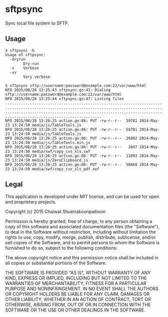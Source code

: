 sftpsync
========

Sync local file system to SFTP.

Usage
-----

    $ sftpsync -h
    Usage of sftpsync:
      -dryrun
            Dry-run
      -v    Verbose
      -vv
            Very verbose

    $ sftpsync sftp://username:password@example.com:22/var/www/html
    NFO 2015/08/28 13:25:43 sftpsync.go:41: Dialing sftp://username:password@example.com:22/var/www/html
    NFO 2015/08/28 13:25:44 sftpsync.go:47: Listing files
    .................................................................................
    .................................................................................
    .................................................................................
    ...........................................
    NFO 2015/08/28 13:26:25 action.go:86: PUT -rw-r--r--  59781 2014-May-23 13:24:50 media/js/TableTools.js
    NFO 2015/08/28 13:26:25 action.go:86: PUT -rw-r--r--  59781 2014-May-23 13:24:50 media/js/TableTools.js
    NFO 2015/08/28 13:26:25 action.go:86: PUT -rw-r--r--  28892 2014-May-23 13:24:50 media/js/TableTools.min.js
    NFO 2015/08/28 13:26:25 action.go:86: PUT -rw-r--r--   2047 2014-May-23 13:24:50 media/swf/copy_cvs_xls.swf
    NFO 2015/08/28 13:26:25 action.go:86: PUT -rw-r--r--  11093 2014-May-23 13:24:50 media/js/ZeroClipboard.js
    NFO 2015/08/28 13:26:25 action.go:86: PUT -rw-r--r--  58660 2014-May-23 13:24:50 media/swf/copy_cvs_xls_pdf.swf

Legal
-----

This application is developed under MIT license, and can be used for open and
proprietary projects.

Copyright (c) 2015 Chaiwat Shuetrakoonpaiboon

Permission is hereby granted, free of charge, to any person obtaining a copy
of this software and associated documentation files (the "Software"), to deal
in the Software without restriction, including without limitation the rights
to use, copy, modify, merge, publish, distribute, sublicense, and/or sell
copies of the Software, and to permit persons to whom the Software is
furnished to do so, subject to the following conditions:

The above copyright notice and this permission notice shall be included in all
copies or substantial portions of the Software.

THE SOFTWARE IS PROVIDED "AS IS", WITHOUT WARRANTY OF ANY KIND, EXPRESS OR
IMPLIED, INCLUDING BUT NOT LIMITED TO THE WARRANTIES OF MERCHANTABILITY,
FITNESS FOR A PARTICULAR PURPOSE AND NONINFRINGEMENT. IN NO EVENT SHALL THE
AUTHORS OR COPYRIGHT HOLDERS BE LIABLE FOR ANY CLAIM, DAMAGES OR OTHER
LIABILITY, WHETHER IN AN ACTION OF CONTRACT, TORT OR OTHERWISE, ARISING FROM,
OUT OF OR IN CONNECTION WITH THE SOFTWARE OR THE USE OR OTHER DEALINGS IN THE
SOFTWARE.
